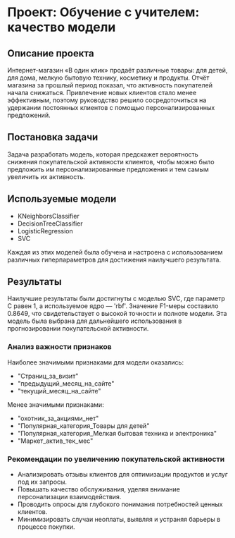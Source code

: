# Проект: Обучение с учителем: качество модели

## Описание проекта
Интернет-магазин «В один клик» продаёт различные товары: для детей, для дома, мелкую бытовую технику, косметику и продукты. Отчёт магазина за прошлый период показал, что активность покупателей начала снижаться. Привлечение новых клиентов стало менее эффективным, поэтому руководство решило сосредоточиться на удержании постоянных клиентов с помощью персонализированных предложений.

## Постановка задачи
Задача разработать модель, которая предскажет вероятность снижения покупательской активности клиентов, чтобы можно было предложить им персонализированные предложения и тем самым увеличить их активность.

## Используемые модели
- KNeighborsClassifier
- DecisionTreeClassifier
- LogisticRegression
- SVC

Каждая из этих моделей была обучена и настроена с использованием различных гиперпараметров для достижения наилучшего результата.

## Результаты
Наилучшие результаты были достигнуты с моделью SVC, где параметр C равен 1, а используемое ядро — 'rbf'. Значение F1-меры составило 0.8649, что свидетельствует о высокой точности и полноте модели. Эта модель была выбрана для дальнейшего использования в прогнозировании покупательской активности.

### Анализ важности признаков
Наиболее значимыми признаками для модели оказались:
- "Страниц_за_визит"
- "предыдущий_месяц_на_сайте"
- "текущий_месяц_на_сайте"

Менее значимыми признаками:
- "охотник_за_акциями_нет"
- "Популярная_категория_Товары для детей"
- "Популярная_категория_Мелкая бытовая техника и электроника"
- "Маркет_актив_тек_мес"

### Рекомендации по увеличению покупательской активности
- Анализировать отзывы клиентов для оптимизации продуктов и услуг под их запросы.
- Повышать качество обслуживания, уделяя внимание персонализации взаимодействия.
- Проводить опросы для глубокого понимания потребностей ценных клиентов.
- Минимизировать случаи неоплаты, выявляя и устраняя барьеры в процессе покупки.

